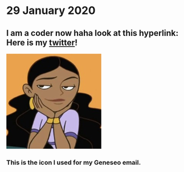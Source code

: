 # 29 January 2020

## I am a coder now haha look at this hyperlink: Here is my [twitter](twitter.com/mariah_lucinda)! 

![This is the icon for my Geneseo email](images/icdon.jpg) 

### This is the icon I used for my Geneseo email. 



